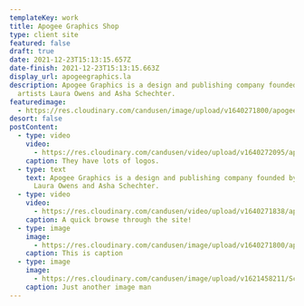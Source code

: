 ```yaml
---
templateKey: work
title: Apogee Graphics Shop
type: client site
featured: false
draft: true
date: 2021-12-23T15:13:15.657Z
date-finish: 2021-12-23T15:13:15.663Z
display_url: apogeegraphics.la
description: Apogee Graphics is a design and publishing company founded by
  artists Laura Owens and Asha Schechter.
featuredimage:
  - https://res.cloudinary.com/candusen/image/upload/v1640271800/apogee_zdup45.jpg
desort: false
postContent:
  - type: video
    video:
      - https://res.cloudinary.com/candusen/video/upload/v1640272095/apogee_logo_fdji7u.mp4
    caption: They have lots of logos.
  - type: text
    text: Apogee Graphics is a design and publishing company founded by artists
      Laura Owens and Asha Schechter.
  - type: video
    video:
      - https://res.cloudinary.com/candusen/video/upload/v1640271838/apogee_sitebrowse_xymhdb.mp4
    caption: A quick browse through the site!
  - type: image
    image:
      - https://res.cloudinary.com/candusen/image/upload/v1640271800/apogee_zdup45.jpg
    caption: This is caption
  - type: image
    image:
      - https://res.cloudinary.com/candusen/image/upload/v1621458211/Screen_Shot_2021-05-19_at_5.03.14_PM_scslq5.png
    caption: Just another image man
---
```

